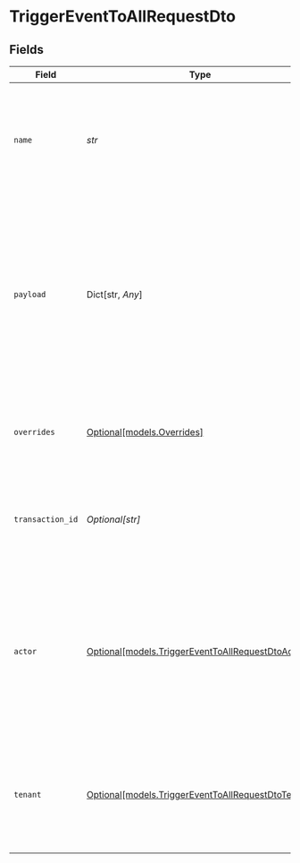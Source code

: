 # TriggerEventToAllRequestDto


## Fields

| Field                                                                                                                                                                                                                   | Type                                                                                                                                                                                                                    | Required                                                                                                                                                                                                                | Description                                                                                                                                                                                                             | Example                                                                                                                                                                                                                 |
| ----------------------------------------------------------------------------------------------------------------------------------------------------------------------------------------------------------------------- | ----------------------------------------------------------------------------------------------------------------------------------------------------------------------------------------------------------------------- | ----------------------------------------------------------------------------------------------------------------------------------------------------------------------------------------------------------------------- | ----------------------------------------------------------------------------------------------------------------------------------------------------------------------------------------------------------------------- | ----------------------------------------------------------------------------------------------------------------------------------------------------------------------------------------------------------------------- |
| `name`                                                                                                                                                                                                                  | *str*                                                                                                                                                                                                                   | :heavy_check_mark:                                                                                                                                                                                                      | The trigger identifier associated for the template you wish to send. This identifier can be found on the template page.                                                                                                 |                                                                                                                                                                                                                         |
| `payload`                                                                                                                                                                                                               | Dict[str, *Any*]                                                                                                                                                                                                        | :heavy_check_mark:                                                                                                                                                                                                      | The payload object is used to pass additional information that <br/>    could be used to render the template, or perform routing rules based on it. <br/>      For In-App channel, payload data are also available in <Inbox /> | {<br/>"comment_id": "string",<br/>"post": {<br/>"text": "string"<br/>}<br/>}                                                                                                                                            |
| `overrides`                                                                                                                                                                                                             | [Optional[models.Overrides]](../models/overrides.md)                                                                                                                                                                    | :heavy_minus_sign:                                                                                                                                                                                                      | This could be used to override provider specific configurations                                                                                                                                                         | {<br/>"fcm": {<br/>"data": {<br/>"key": "value"<br/>}<br/>}<br/>}                                                                                                                                                       |
| `transaction_id`                                                                                                                                                                                                        | *Optional[str]*                                                                                                                                                                                                         | :heavy_minus_sign:                                                                                                                                                                                                      | A unique identifier for this transaction, we will generated a UUID if not provided.                                                                                                                                     |                                                                                                                                                                                                                         |
| `actor`                                                                                                                                                                                                                 | [Optional[models.TriggerEventToAllRequestDtoActor]](../models/triggereventtoallrequestdtoactor.md)                                                                                                                      | :heavy_minus_sign:                                                                                                                                                                                                      | It is used to display the Avatar of the provided actor's subscriber id or actor object.<br/>    If a new actor object is provided, we will create a new subscriber in our system<br/>                                   |                                                                                                                                                                                                                         |
| `tenant`                                                                                                                                                                                                                | [Optional[models.TriggerEventToAllRequestDtoTenant]](../models/triggereventtoallrequestdtotenant.md)                                                                                                                    | :heavy_minus_sign:                                                                                                                                                                                                      | It is used to specify a tenant context during trigger event.<br/>    If a new tenant object is provided, we will create a new tenant.<br/>                                                                              |                                                                                                                                                                                                                         |